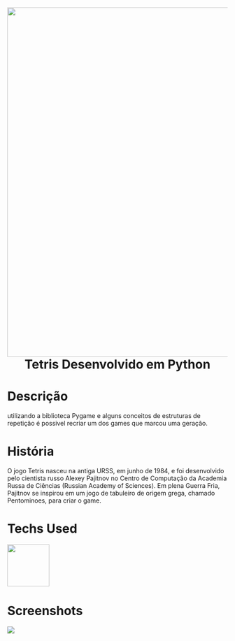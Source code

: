 <div align="center">
 <h1> <img src="https://upload.wikimedia.org/wikipedia/en/b/b0/The_Tetris_Company_logo.png" width="800px"><br/>Tetris Desenvolvido em Python</h1>
     </div>
     
  <!--<p align="center">
  <a href="https://skillicons.dev">
    <img src="https://skillicons.dev/icons?i=py,django,flask,mongodb,sqlite" />
  </a>
</p-->



# Descrição
utilizando a biblioteca Pygame e alguns conceitos de estruturas de repetição é possivel recriar um dos games que marcou uma geração.

# História
O jogo Tetris nasceu na antiga URSS, em junho de 1984, e foi desenvolvido pelo cientista russo Alexey Pajitnov no Centro de Computação da Academia Russa de Ciências (Russian Academy of Sciences). Em plena Guerra Fria, Pajitnov se inspirou em um jogo de tabuleiro de origem grega, chamado Pentominoes, para criar o game. 

# Techs Used
 <img src="http://cdn.jsdelivr.net/gh/devicons/devicon/icons/python/python-original.svg" height="96" width="96px" />



# Screenshots
  <img src="https://i.imgur.com/VSUNwAS.png"> 
  
